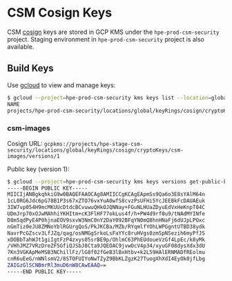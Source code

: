 # CSM Cosign Keys

CSM [cosign] keys are stored in GCP KMS under the `hpe-prod-csm-security` project. Staging environment in `hpe-prod-csm-security` project is also available.

## Build Keys

Use [gcloud] to view and manage keys:

```bash
$ gcloud --project=hpe-prod-csm-security kms keys list --location=global --keyring=cosign
NAME                                                                                   PURPOSE          ALGORITHM                   PROTECTION_LEVEL  LABELS  PRIMARY_ID  PRIMARY_STATE
projects/hpe-prod-csm-security/locations/global/keyRings/cosign/cryptoKeys/csm-images  ASYMMETRIC_SIGN  RSA_SIGN_PKCS1_4096_SHA256  HSM
```

### csm-images

Cosign URL: `gcpkms://projects/hpe-stage-csm-security/locations/global/keyRings/cosign/cryptoKeys/csm-images/versions/1`

Public key (version 1):
```bash
$ gcloud --project=hpe-prod-csm-security kms keys versions get-public-key --location=global --keyring=cosign --key=csm-images 1
-----BEGIN PUBLIC KEY-----
MIICIjANBgkqhkiG9w0BAQEFAAOCAg8AMIICCgKCAgEApmSs9Qa6o3E8sYAlM64n
1cL0RG6Jdc6pG78B1P3s67xZTO76vxYuA0wfS8cvzPsUFHi5YcJEEBkFcDAUAEuk
3IW7vp054H9mcMKUUcDtdcBCvuwuQHkOJQNNay+FGuNLHUaZDyuEdVxHeKnpT04C
UDmJrp70xOJwMAhhiYKHItm+cK3FlHF77okLus4f/h+PW4d9rf0u9/tNAdMYINfe
D8m5qdPyE4P0hjnaEOV9sxvW3NmC0nY2DaY092BFqYN0mQ8hnHNaFj6dUJpLPOxc
nGmTiz0eJU8ZMNoYblRGUrgQoS/PkJKCBa/MZb/RYqmlfYOhLWPGgntUTBD38ydk
NavrPcGZscv3LfJZq/qag/osNMGgSrkoLsFaYYc8ruHVgs0zmSpNSezih6myPfJS
xDOBbTahWJt1giIgtFzP4zxys05srBE9p/OhlmC63PhEUdoueVzGf4LpEc/k8yMk
/VHhJMZ7VRzDreZF5GfiQJSbJ8Cta9JQEOAC9jvwOcV4p34/xyuGF08dysXdx3dU
7Kn3VGKApMeMSB3NChillFz/lG8f02fGeB3lBxHtbv+k2L59HAlERNMADfREolmu
cnR6uEeG/nWNlsmV2/8STOFUIYoNwTZyZ9BbKLZgzK27TuogXhXdI4EyOk0jfLbg
ZAIGzGlSCNBmrRl3muD6nW8CAwEAAQ==
-----END PUBLIC KEY-----
```

[cosign]: https://github.com/sigstore/cosign
[gcloud]: https://cloud.google.com/sdk/gcloud
